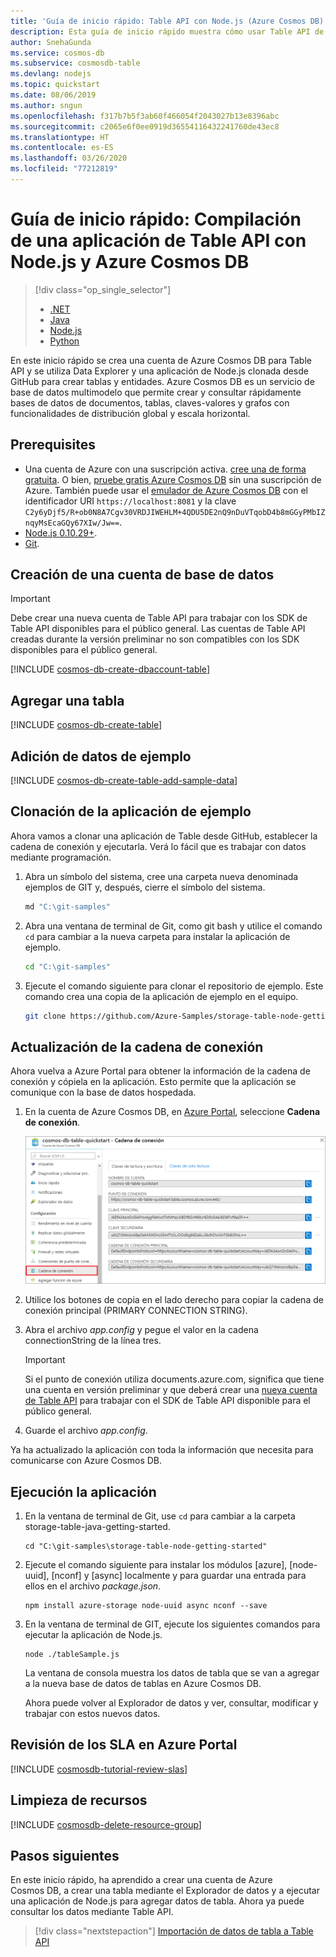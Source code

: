 ```yaml
---
title: 'Guía de inicio rápido: Table API con Node.js (Azure Cosmos DB)'
description: Esta guía de inicio rápido muestra cómo usar Table API de Azure Cosmos DB para crear una aplicación con Azure Portal y Node.js
author: SnehaGunda
ms.service: cosmos-db
ms.subservice: cosmosdb-table
ms.devlang: nodejs
ms.topic: quickstart
ms.date: 08/06/2019
ms.author: sngun
ms.openlocfilehash: f317b7b5f3ab60f466054f2043027b13e8396abc
ms.sourcegitcommit: c2065e6f0ee0919d36554116432241760de43ec8
ms.translationtype: HT
ms.contentlocale: es-ES
ms.lasthandoff: 03/26/2020
ms.locfileid: "77212819"
---
```

# <a name="quickstart-build-a-table-api-app-with-nodejs-and-azure-cosmos-db"></a>Guía de inicio rápido: Compilación de una aplicación de Table API con Node.js y Azure Cosmos DB

> [!div class="op_single_selector"]
> * [.NET](create-table-dotnet.md)
> * [Java](create-table-java.md)
> * [Node.js](create-table-nodejs.md)
> * [Python](create-table-python.md)
> 

En este inicio rápido se crea una cuenta de Azure Cosmos DB para Table API y se utiliza Data Explorer y una aplicación de Node.js clonada desde GitHub para crear tablas y entidades. Azure Cosmos DB es un servicio de base de datos multimodelo que permite crear y consultar rápidamente bases de datos de documentos, tablas, claves-valores y grafos con funcionalidades de distribución global y escala horizontal.

## <a name="prerequisites"></a>Prerequisites

- Una cuenta de Azure con una suscripción activa. [cree una de forma gratuita](https://azure.microsoft.com/free/?ref=microsoft.com&utm_source=microsoft.com&utm_medium=docs&utm_campaign=visualstudio). O bien, [pruebe gratis Azure Cosmos DB](https://azure.microsoft.com/try/cosmosdb/) sin una suscripción de Azure. También puede usar el [emulador de Azure Cosmos DB](https://aka.ms/cosmosdb-emulator) con el identificador URI `https://localhost:8081` y la clave `C2y6yDjf5/R+ob0N8A7Cgv30VRDJIWEHLM+4QDU5DE2nQ9nDuVTqobD4b8mGGyPMbIZnqyMsEcaGQy67XIw/Jw==`.
- [Node.js 0.10.29+](https://nodejs.org/).
- [Git](https://git-scm.com/downloads).

## <a name="create-a-database-account"></a>Creación de una cuenta de base de datos

> [!IMPORTANT] 
> Debe crear una nueva cuenta de Table API para trabajar con los SDK de Table API disponibles para el público general. Las cuentas de Table API creadas durante la versión preliminar no son compatibles con los SDK disponibles para el público general.
>

[!INCLUDE [cosmos-db-create-dbaccount-table](../../includes/cosmos-db-create-dbaccount-table.md)]

## <a name="add-a-table"></a>Agregar una tabla

[!INCLUDE [cosmos-db-create-table](../../includes/cosmos-db-create-table.md)]

## <a name="add-sample-data"></a>Adición de datos de ejemplo

[!INCLUDE [cosmos-db-create-table-add-sample-data](../../includes/cosmos-db-create-table-add-sample-data.md)]

## <a name="clone-the-sample-application"></a>Clonación de la aplicación de ejemplo

Ahora vamos a clonar una aplicación de Table desde GitHub, establecer la cadena de conexión y ejecutarla. Verá lo fácil que es trabajar con datos mediante programación. 

1. Abra un símbolo del sistema, cree una carpeta nueva denominada ejemplos de GIT y, después, cierre el símbolo del sistema.

    ```bash
    md "C:\git-samples"
    ```

2. Abra una ventana de terminal de Git, como git bash y utilice el comando `cd` para cambiar a la nueva carpeta para instalar la aplicación de ejemplo.

    ```bash
    cd "C:\git-samples"
    ```

3. Ejecute el comando siguiente para clonar el repositorio de ejemplo. Este comando crea una copia de la aplicación de ejemplo en el equipo.

    ```bash
    git clone https://github.com/Azure-Samples/storage-table-node-getting-started.git
    ```

## <a name="update-your-connection-string"></a>Actualización de la cadena de conexión

Ahora vuelva a Azure Portal para obtener la información de la cadena de conexión y cópiela en la aplicación. Esto permite que la aplicación se comunique con la base de datos hospedada. 

1. En la cuenta de Azure Cosmos DB, en [Azure Portal](https://portal.azure.com/), seleccione **Cadena de conexión**. 

    ![Visualización y copia de la información necesaria de la cadena de conexión desde el panel Cadena de conexión](./media/create-table-nodejs/connection-string.png)

2. Utilice los botones de copia en el lado derecho para copiar la cadena de conexión principal (PRIMARY CONNECTION STRING).

3. Abra el archivo *app.config* y pegue el valor en la cadena connectionString de la línea tres. 

    > [!IMPORTANT]
    > Si el punto de conexión utiliza documents.azure.com, significa que tiene una cuenta en versión preliminar y que deberá crear una [nueva cuenta de Table API](#create-a-database-account) para trabajar con el SDK de Table API disponible para el público general.
    >

3. Guarde el archivo *app.config*.

Ya ha actualizado la aplicación con toda la información que necesita para comunicarse con Azure Cosmos DB. 

## <a name="run-the-app"></a>Ejecución la aplicación

1. En la ventana de terminal de Git, use `cd` para cambiar a la carpeta storage-table-java-getting-started.

    ```
    cd "C:\git-samples\storage-table-node-getting-started"
    ```

2. Ejecute el comando siguiente para instalar los módulos [azure], [node-uuid], [nconf] y [async] localmente y para guardar una entrada para ellos en el archivo *package.json*.

   ```
   npm install azure-storage node-uuid async nconf --save
   ```

2. En la ventana de terminal de GIT, ejecute los siguientes comandos para ejecutar la aplicación de Node.js.

    ```
    node ./tableSample.js 
    ```

    La ventana de consola muestra los datos de tabla que se van a agregar a la nueva base de datos de tablas en Azure Cosmos DB.

    Ahora puede volver al Explorador de datos y ver, consultar, modificar y trabajar con estos nuevos datos. 

## <a name="review-slas-in-the-azure-portal"></a>Revisión de los SLA en Azure Portal

[!INCLUDE [cosmosdb-tutorial-review-slas](../../includes/cosmos-db-tutorial-review-slas.md)]

## <a name="clean-up-resources"></a>Limpieza de recursos

[!INCLUDE [cosmosdb-delete-resource-group](../../includes/cosmos-db-delete-resource-group.md)]

## <a name="next-steps"></a>Pasos siguientes

En este inicio rápido, ha aprendido a crear una cuenta de Azure Cosmos DB, a crear una tabla mediante el Explorador de datos y a ejecutar una aplicación de Node.js para agregar datos de tabla.  Ahora ya puede consultar los datos mediante Table API.  

> [!div class="nextstepaction"]
> [Importación de datos de tabla a Table API](table-import.md)
